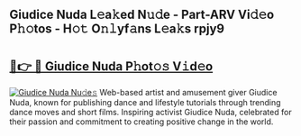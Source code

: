 ## Giudice Nuda L𝚎a𝚔ed N𝚞𝚍e - Part-ARV Vi𝚍𝚎o P𝚑𝚘tos - H𝚘𝚝 O𝚗𝚕yf𝚊ns L𝚎a𝚔s rpjy9

# <h2><a href="http://kf71tj.oniu.top/?m=Giudice+Nuda">🔗👉 🔴 Giudice Nuda P𝚑ot𝚘𝚜 V𝚒d𝚎o</a></h2>

[![Giudice Nuda Nu𝚍e𝚜](https://i.imgur.com/0qMVB7G.gif)](http://kf71tj.oniu.top/?m=Giudice+Nuda)
Web-based artist and amusement giver Giudice Nuda, known for publishing dance and lifestyle tutorials through trending dance moves and short films. Inspiring activist Giudice Nuda, celebrated for their passion and commitment to creating positive change in the world.  
